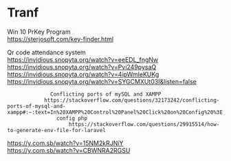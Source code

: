 # Tranf
  Win 10 PrKey Program    
https://sterjosoft.com/key-finder.html
  
  Qr code attendance system   
  https://invidious.snopyta.org/watch?v=eeEDL_fngNw   
    https://invidious.snopyta.org/watch?v=Pvi249pysaQ   
        https://invidious.snopyta.org/watch?v=4ipWmIeKUKg   
            https://invidious.snopyta.org/watch?v=SYGCMXUt03I&listen=false    
                
                
                  Conflicting ports of mySQL and XAMPP      
                https://stackoverflow.com/questions/32173242/conflicting-ports-of-mysql-and-xampp#:~:text=In%20XAMPP%20Control%20Panel%20Click%20on%20Config%20%3E,Server.%20You%20might%20also%20face%20issue%20with%20phpMyAdmin.   
                    config php    
                        https://stackoverflow.com/questions/29915514/how-to-generate-env-file-for-laravel   


https://y.com.sb/watch?v=15NM2kRJNiY      
https://y.com.sb/watch?v=CBWNRA2RGSU      
